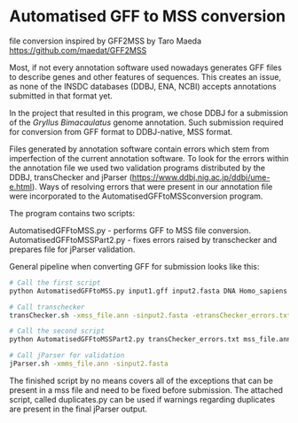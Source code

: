 # Automatised GFF to MSS conversion
file conversion inspired by GFF2MSS by Taro Maeda
https://github.com/maedat/GFF2MSS

Most, if not every annotation software used nowadays generates GFF files to describe genes and other features of sequences. This creates an issue, as none of the INSDC databases (DDBJ, ENA, NCBI) accepts annotations submitted in that format yet.

In the project that resulted in this program, we chose DDBJ for a submission of the *Gryllus Bimacaulatus* genome annotation. Such submission required for conversion from GFF format to DDBJ-native, MSS format. 

Files generated by annotation software contain errors which stem from imperfection of the current annotation software. To look for the errors within the annotation file we used two validation programs distributed by the DDBJ, transChecker and jParser (https://www.ddbj.nig.ac.jp/ddbj/ume-e.html). Ways of resolving errors that were present in our annotation file were incorporated to the AutomatisedGFFtoMSSconversion program. 

The program contains two scripts:

AutomatisedGFFtoMSS.py - performs GFF to MSS file conversion.
AutomatisedGFFtoMSSPart2.py - fixes errors raised by transchecker and prepares file for jParser validation.

General pipeline when converting GFF for submission looks like this:

``` bash 
# Call the first script
python AutomatisedGFFtoMSS.py input1.gff input2.fasta DNA Homo_sapiens - Japan > mss_file.ann
```

``` bash
# Call transchecker
transChecker.sh -xmss_file.ann -sinput2.fasta -etransChecker_errors.txt
```

``` bash
# Call the second script
python AutomatisedGFFtoMSSPart2.py transChecker_errors.txt mss_file.ann ABCDE
```

``` bash
# Call jParser for validation
jParser.sh -xmms_file.ann -sinput2.fasta
```

The finished script by no means covers all of the exceptions that can be present in a mss file and need to be fixed before submission.
The attached script, called duplicates.py can be used if warnings regarding duplicates are present in the final jParser output.



